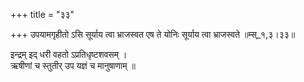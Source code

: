 +++
title = "३३"

+++
उपयामगृहीतो ऽसि सूर्याय त्वा भ्राजस्वत एष ते योनिः सूर्याय त्वा भ्राजस्वते ॥म्स्_१,३।३३॥  
    
इन्द्रम् इद् धरी वहतो ऽप्रतिधृष्टशवसम् ।  
ऋषीणां च स्तुतीर् उप यज्ञं च मानुषाणाम् ॥  
    
